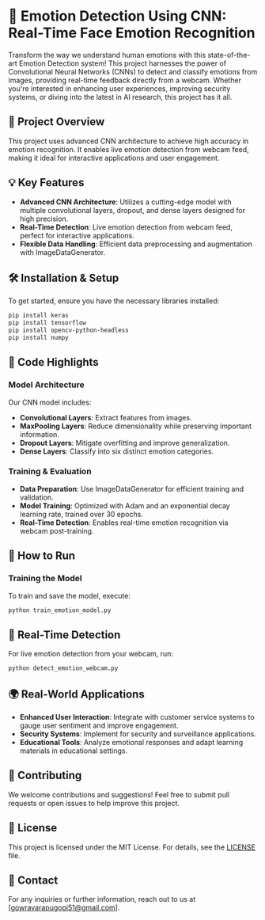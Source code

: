 # 🚀 Emotion Detection Using CNN: Real-Time Face Emotion Recognition

Transform the way we understand human emotions with this state-of-the-art Emotion Detection system! This project harnesses the power of Convolutional Neural Networks (CNNs) to detect and classify emotions from images, providing real-time feedback directly from a webcam. Whether you're interested in enhancing user experiences, improving security systems, or diving into the latest in AI research, this project has it all.

## 🌟 Project Overview

This project uses advanced CNN architecture to achieve high accuracy in emotion recognition. It enables live emotion detection from webcam feed, making it ideal for interactive applications and user engagement. 

## 💡 Key Features

- **Advanced CNN Architecture**: Utilizes a cutting-edge model with multiple convolutional layers, dropout, and dense layers designed for high precision.
- **Real-Time Detection**: Live emotion detection from webcam feed, perfect for interactive applications.
- **Flexible Data Handling**: Efficient data preprocessing and augmentation with ImageDataGenerator.

## 🛠️ Installation & Setup

To get started, ensure you have the necessary libraries installed:

```bash
pip install keras
pip install tensorflow
pip install opencv-python-headless
pip install numpy
```
## 📜 Code Highlights

### Model Architecture

Our CNN model includes:

- **Convolutional Layers**: Extract features from images.
- **MaxPooling Layers**: Reduce dimensionality while preserving important information.
- **Dropout Layers**: Mitigate overfitting and improve generalization.
- **Dense Layers**: Classify into six distinct emotion categories.

### Training & Evaluation

- **Data Preparation**: Use ImageDataGenerator for efficient training and validation.
- **Model Training**: Optimized with Adam and an exponential decay learning rate, trained over 30 epochs.
- **Real-Time Detection**: Enables real-time emotion recognition via webcam post-training.

## 🚀 How to Run

### Training the Model

To train and save the model, execute:

```bash
python train_emotion_model.py
```
## 🚀 Real-Time Detection

For live emotion detection from your webcam, run:

```bash
python detect_emotion_webcam.py
```
## 🌍 Real-World Applications

- **Enhanced User Interaction**: Integrate with customer service systems to gauge user sentiment and improve engagement.
- **Security Systems**: Implement for security and surveillance applications.
- **Educational Tools**: Analyze emotional responses and adapt learning materials in educational settings.

## 🤝 Contributing

We welcome contributions and suggestions! Feel free to submit pull requests or open issues to help improve this project.

## 📄 License

This project is licensed under the MIT License. For details, see the [LICENSE](LICENSE) file.

## 💬 Contact

For any inquiries or further information, reach out to us at [gowravarapugopi51@gmail.com].
